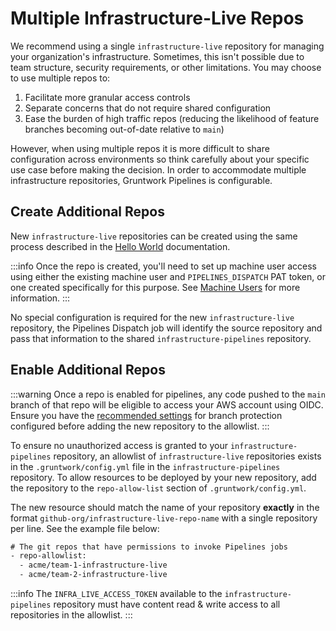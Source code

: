 # Multiple Infrastructure-Live Repos

We recommend using a single `infrastructure-live` repository for managing your organization's infrastructure.
Sometimes, this isn't possible due to team structure, security requirements, or other limitations.
You may choose to use multiple repos to:

1. Facilitate more granular access controls
1. Separate concerns that do not require shared configuration
1. Ease the burden of high traffic repos (reducing the likelihood of feature branches becoming out-of-date relative to `main`)

However, when using multiple repos it is more difficult to share configuration across environments so think carefully about
your specific use case before making the decision.
In order to accommodate multiple infrastructure repositories, Gruntwork Pipelines is configurable.

## Create Additional Repos

New `infrastructure-live` repositories can be created using the same process described in the
[Hello World](../hello-world#setting-up-the-repositories) documentation.

:::info
Once the repo is created, you'll need to set up machine user access using either the existing machine user and `PIPELINES_DISPATCH` PAT token,
or one created specifically for this purpose. See [Machine Users](../using-pipelines/machine-users) for more information.
:::

No special configuration is required for the new `infrastructure-live` repository,
the Pipelines Dispatch job will identify the source repository and pass that information
to the shared `infrastructure-pipelines` repository.

## Enable Additional Repos

:::warning
Once a repo is enabled for pipelines, any code pushed to the `main` branch of that repo will be eligible to access your
AWS account using OIDC. Ensure you have the [recommended settings](../using-pipelines) for branch protection configured before adding the new
repository to the allowlist.
:::

To ensure no unauthorized access is granted to your `infrastructure-pipelines` repository,
an allowlist of `infrastructure-live` repositories exists in the `.gruntwork/config.yml` file in the `infrastructure-pipelines` repository.
To allow resources to be deployed by your new repository,
add the repository to the `repo-allow-list` section of `.gruntwork/config.yml`.

The new resource should match the name of your repository **exactly** in the format
`github-org/infrastructure-live-repo-name` with a single repository per line. See the example file below:

```txt title=infrastructure-pipelines/.gruntwork/config.yml
# The git repos that have permissions to invoke Pipelines jobs
- repo-allowlist:
  - acme/team-1-infrastructure-live
  - acme/team-2-infrastructure-live
```

:::info
The `INFRA_LIVE_ACCESS_TOKEN` available to the `infrastructure-pipelines` repository must have content read & write access to all repositories in the allowlist.
:::


<!-- ##DOCS-SOURCER-START
{
  "sourcePlugin": "local-copier",
  "hash": "d3810050e1e5654e64a80b6cdb49ee31"
}
##DOCS-SOURCER-END -->
